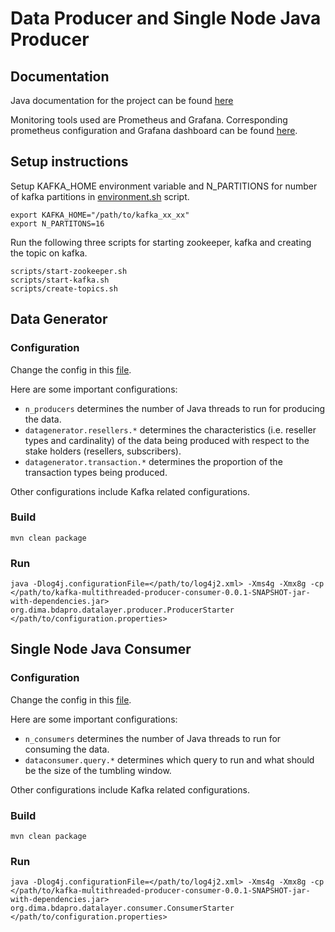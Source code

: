 # Data Producer and Single Node Java Producer
## Documentation
Java documentation for the project can be found [here](javadoc)

Monitoring tools used are Prometheus and Grafana. Corresponding prometheus configuration and Grafana dashboard can be found [here](kafka-tools).

## Setup instructions
Setup KAFKA_HOME environment variable and N_PARTITIONS for number of kafka partitions in [environment.sh](src/main/scripts/environment.sh) script.

```shell script
export KAFKA_HOME="/path/to/kafka_xx_xx"
export N_PARTITONS=16
```

Run the following three scripts for starting zookeeper, kafka and creating the topic on kafka.

```shell script
scripts/start-zookeeper.sh
scripts/start-kafka.sh
scripts/create-topics.sh
```

## Data Generator
### Configuration

Change the config in this [file](src/main/conf/configuration.properties).

Here are some important configurations:
* `n_producers` determines the number of Java threads to run for producing the data.
* `datagenerator.resellers.*` determines the characteristics (i.e. reseller types and cardinality) of the data being produced with respect to the stake holders (resellers, subscribers).
* `datagenerator.transaction.*` determines the proportion of the transaction types being produced.

Other configurations include Kafka related configurations.

### Build

````shell script
mvn clean package
````

### Run

```shell script
java -Dlog4j.configurationFile=</path/to/log4j2.xml> -Xms4g -Xmx8g -cp </path/to/kafka-multithreaded-producer-consumer-0.0.1-SNAPSHOT-jar-with-dependencies.jar> org.dima.bdapro.datalayer.producer.ProducerStarter </path/to/configuration.properties>
```


## Single Node Java Consumer
### Configuration

Change the config in this [file](src/main/conf/configuration.properties).

Here are some important configurations:
* `n_consumers` determines the number of Java threads to run for consuming the data.
* `dataconsumer.query.*` determines which query to run and what should be the size of the tumbling window.

Other configurations include Kafka related configurations.

### Build

````shell script
mvn clean package
````

### Run

```shell script
java -Dlog4j.configurationFile=</path/to/log4j2.xml> -Xms4g -Xmx8g -cp </path/to/kafka-multithreaded-producer-consumer-0.0.1-SNAPSHOT-jar-with-dependencies.jar> org.dima.bdapro.datalayer.consumer.ConsumerStarter </path/to/configuration.properties>
```